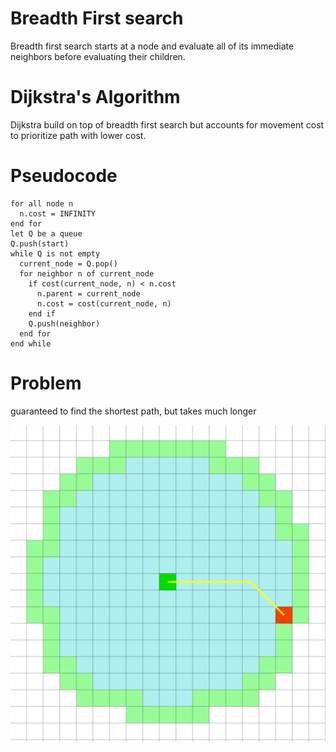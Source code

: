 # Breadth First search
Breadth first search starts at a node and evaluate all of its immediate neighbors before evaluating their children.

# Dijkstra's Algorithm
Dijkstra build on top of breadth first search but accounts for movement cost to prioritize path with lower cost.

# Pseudocode
```text
for all node n
  n.cost = INFINITY
end for
let Q be a queue
Q.push(start)
while Q is not empty
  current_node = Q.pop()
  for neighbor n of current_node
    if cost(current_node, n) < n.cost
      n.parent = current_node
      n.cost = cost(current_node, n)
    end if
    Q.push(neighbor)
  end for
end while
```

# Problem
guaranteed to find the shortest path, but takes much longer

![](../img/dijkstra-problem.png "dijkstra problem")
